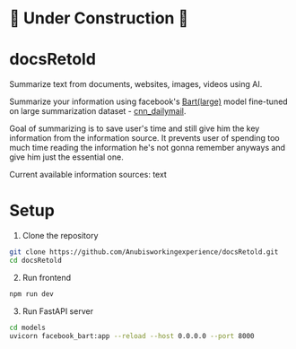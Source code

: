 # 🚧 Under Construction 🚧

# docsRetold

Summarize text from documents, websites, images, videos using AI.

Summarize your information using facebook's [Bart(large)](https://huggingface.co/facebook/bart-large-cnn) model fine-tuned on large summarization dataset - [cnn_dailymail](https://huggingface.co/datasets/abisee/cnn_dailymail).

Goal of summarizing is to save user's time and still give him the key information from the information source. It prevents user of spending too much time reading the information he's not gonna remember anyways and give him just the essential one.

Current available information sources: text

# Setup

1. Clone the repository
```bash
git clone https://github.com/Anubisworkingexperience/docsRetold.git
cd docsRetold
```

2. Run frontend
```bash
npm run dev
```

3. Run FastAPI server
```bash
cd models
uvicorn facebook_bart:app --reload --host 0.0.0.0 --port 8000
```
